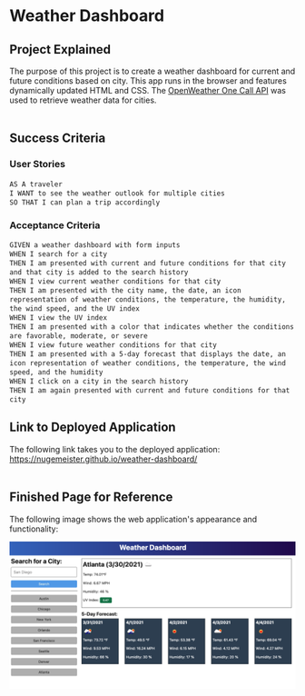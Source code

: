 # Weather Dashboard

## Project Explained
The purpose of this project is to create a weather dashboard for current and future conditions based on city. This app runs in the browser and features dynamically updated HTML and CSS. The [OpenWeather One Call API](https://openweathermap.org/api/one-call-api) was used to retrieve weather data for cities.
<br></br>
## Success Criteria

### User Stories
```
AS A traveler
I WANT to see the weather outlook for multiple cities
SO THAT I can plan a trip accordingly

```
### Acceptance Criteria
```
GIVEN a weather dashboard with form inputs
WHEN I search for a city
THEN I am presented with current and future conditions for that city and that city is added to the search history
WHEN I view current weather conditions for that city
THEN I am presented with the city name, the date, an icon representation of weather conditions, the temperature, the humidity, the wind speed, and the UV index
WHEN I view the UV index
THEN I am presented with a color that indicates whether the conditions are favorable, moderate, or severe
WHEN I view future weather conditions for that city
THEN I am presented with a 5-day forecast that displays the date, an icon representation of weather conditions, the temperature, the wind speed, and the humidity
WHEN I click on a city in the search history
THEN I am again presented with current and future conditions for that city

```

## Link to Deployed Application

The following link takes you to the deployed application: https://nugemeister.github.io/weather-dashboard/
<br></br>

## Finished Page for Reference

The following image shows the web application's appearance and functionality:

![This is a screenshot of the live webpage.](./assets/images/06-server-side-apis-homework-demo.png)
<br></br>

